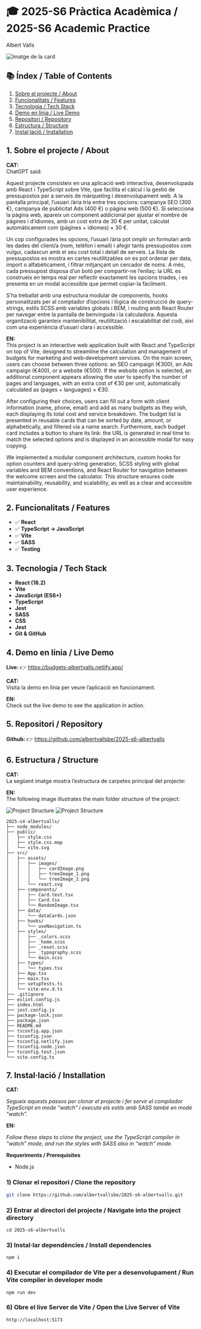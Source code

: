 # 🎓 2025-S6 Pràctica Acadèmica / 2025-S6 Academic Practice

Albert Valls

![Imatge de la card](./src/assets/images/cardImage.png)

## 📚 Índex / Table of Contents

1. [Sobre el projecte / About](#1-sobre-el-projecte--about)
2. [Funcionalitats / Features](#2-funcionalitats--features)
3. [Tecnologia / Tech Stack](#3-tecnologia--tech-stack)
4. [Demo en línia / Live Demo](#4-demo-en-línia--live-demo)
5. [Repositori / Repository](#5-repositori--repository)
6. [Estructura / Structure](#6-estructura--structure)
7. [Instal·lació / Installation](#7-instal·lació--installation)

## 1. Sobre el projecte / About

**CAT:**  
ChatGPT said:

Aquest projecte consisteix en una aplicació web interactiva, desenvolupada amb React i TypeScript sobre Vite, que facilita el càlcul i la gestió de pressupostos per a serveis de màrqueting i desenvolupament web. A la pantalla principal, l’usuari /ària tria entre tres opcions: campanya SEO (300 €), campanya de publicitat Ads (400 €) o pàgina web (500 €). Si selecciona la pàgina web, apareix un component addicional per ajustar el nombre de pàgines i d’idiomes, amb un cost extra de 30 € per unitat, calculat automàticament com (pàgines + idiomes) × 30 €.

Un cop configurades les opcions, l’usuari /ària pot omplir un formulari amb les dades del client/a (nom, telèfon i email) i afegir tants pressupostos com vulgui, cadascun amb el seu cost total i detall de serveis. La llista de pressupostos es mostra en cartes reutilitzables on es pot ordenar per data, import o alfabèticament, i filtrar mitjançant un cercador de noms. A més, cada pressupost disposa d’un botó per compartir-ne l’enllaç: la URL es construeix en temps real per reflectir exactament les opcions triades, i es presenta en un modal accessible que permet copiar-la fàcilment.

S’ha treballat amb una estructura modular de components, hooks personalitzats per al comptador d’opcions i lògica de construcció de query-strings, estils SCSS amb variables globals i BEM, i routing amb React Router per navegar entre la pantalla de benvinguda i la calculadora. Aquesta organització garanteix mantenibilitat, reutilització i escalabilitat del codi, així com una experiència d’usuari clara i accessible.

**EN:**  
This project is an interactive web application built with React and TypeScript on top of Vite, designed to streamline the calculation and management of budgets for marketing and web‐development services. On the main screen, users can choose between three options: an SEO campaign (€300), an Ads campaign (€400), or a website (€500). If the website option is selected, an additional component appears allowing the user to specify the number of pages and languages, with an extra cost of €30 per unit, automatically calculated as (pages + languages) × €30.

After configuring their choices, users can fill out a form with client information (name, phone, email) and add as many budgets as they wish, each displaying its total cost and service breakdown. The budget list is presented in reusable cards that can be sorted by date, amount, or alphabetically, and filtered via a name search. Furthermore, each budget card includes a button to share its link: the URL is generated in real time to match the selected options and is displayed in an accessible modal for easy copying.

We implemented a modular component architecture, custom hooks for option counters and query-string generation, SCSS styling with global variables and BEM conventions, and React Router for navigation between the welcome screen and the calculator. This structure ensures code maintainability, reusability, and scalability, as well as a clear and accessible user experience.

## 2. Funcionalitats / Features

- ✅ **React**
- ✅ **TypeScript → JavaScript**
- ✅ **Vite**
- ✅ **SASS**
- ✅ **Testing**

## 3. Tecnologia / Tech Stack

- **React (18.2)**
- **Vite**
- **JavaScript (ES6+)**
- **TypeScript**
- **Jest**
- **SASS**
- **CSS**
- **Jest**
- **Git & GitHub**

## 4. Demo en línia / Live Demo

**Live:** 👉 https://budgets-albertvalls.netlify.app/

**CAT:**  
Visita la demo en línia per veure l’aplicació en funcionament.

**EN:**  
Check out the live demo to see the application in action.

## 5. Repositori / Repository

**Github:** 👉 https://github.com/albertvallsbe/2025-s6-albertvalls

## 6. Estructura / Structure

**CAT:**  
La següent imatge mostra l’estructura de carpetes principal del projecte:

**EN:**  
The following image illustrates the main folder structure of the project:

![Project Structure](./src/assets/images/treeImage-1.png)
![Project Structure](./src/assets/images/treeImage-2.png)

```
2025-s4-albertvalls/
├── node_modules/
├── public/
│   ├── style.css
│   ├── style.css.map
│   └── vite.svg
├── src/
│   ├── assets/
│   │   ├── images/
│   │   │   ├── cardImage.png
│   │   │   ├── treeImage_1.png
│   │   │   └── treeImage_2.png
│   │   └── react.svg
│   ├── components/
│   │   ├── Card.test.tsx
│   │   ├── Card.tsx
│   │   └── RandomImage.tsx
│   ├── data/
│   │   └── dataCards.json
│   ├── hooks/
│   │   └── useNavigation.ts
│   ├── styles/
│   │   ├── _colors.scss
│   │   ├── _home.scss
│   │   ├── _reset.scss
│   │   ├── _typography.scss
│   │   └── main.scss
│   ├── types/
│   │   └── types.tsx
│   ├── App.tsx
│   ├── main.tsx
│   ├── setupTests.ts
│   └── vite-env.d.ts
├── .gitignore
├── eslint.config.js
├── index.html
├── jest.config.js
├── package-lock.json
├── package.json
├── README.md
├── tsconfig.app.json
├── tsconfig.json
├── tsconfig.netlify.json
├── tsconfig.node.json
├── tsconfig.test.json
└── vite.config.ts
```

## 7. Instal·lació / Installation

**CAT:**

_Segueix aquests passos per clonar el projecte i fer servir el compilador TypeScript en mode “watch” i executa els estils amb SASS també en mode "watch"._

**EN:**

_Follow these steps to clone the project, use the TypeScript compiler in “watch” mode, and run the styles with SASS also in “watch” mode._

**Requeriments / Prerequisites**

- Node.js

### 1) Clonar el repositori / Clone the repository

```bash
git clone https://github.com/albertvallsbe/2025-s6-albertvalls.git
```

### 2) Entrar al directori del projecte / Navigate into the project directory

```
cd 2025-s6-albertvalls
```

### 3) Instal·lar dependències / Install dependencies

```
npm i
```

### 4) Executar el compilador de Vite per a desenvolupament / Run Vite compiler in developer mode

```
npm run dev
```

### 6) Obre el live Server de Vite / Open the Live Server of Vite

```
http://localhost:5173
```
